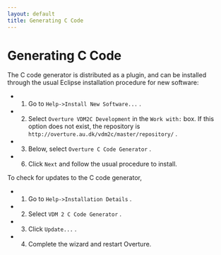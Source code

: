 ```yaml
---
layout: default 
title: Generating C Code
---
```


# Generating C Code

The C code generator is distributed as a plugin, and can be installed through the usual Eclipse installation procedure for new software:

- 1. Go to `Help->Install New Software...` .
- 2. Select `Overture VDM2C Development` in the `Work with:` box.  If this option does not exist, the repository is `http://overture.au.dk/vdm2c/master/repository/` .
- 3. Below, select `Overture C Code Generator` .
- 6. Click `Next` and follow the usual procedure to install.

To check for updates to the C code generator,

- 1. Go to `Help->Installation Details` .
- 2. Select `VDM 2 C Code Generator` .
- 3. Click `Update...` .
- 4. Complete the wizard and restart Overture.


